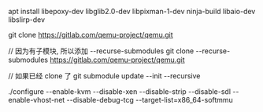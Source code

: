 
apt install libepoxy-dev libglib2.0-dev libpixman-1-dev ninja-build libaio-dev libslirp-dev

git clone https://gitlab.com/qemu-project/qemu.git

// 因为有子模块, 所以添加 --recurse-submodules
git clone --recurse-submodules https://gitlab.com/qemu-project/qemu.git

// 如果已经 clone 了
git submodule update --init --recursive

./configure --enable-kvm --disable-xen --disable-strip --disable-sdl --enable-vhost-net --disable-debug-tcg --target-list=x86_64-softmmu


